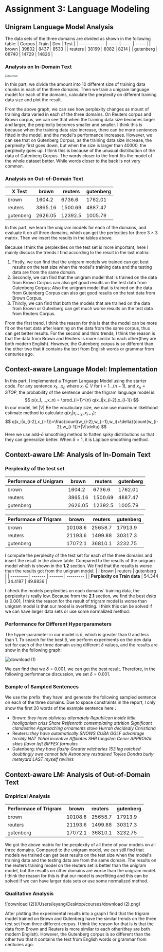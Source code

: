 # Assignment 3: Language Modeling

## Unigram Language Model Analysis
The data sets of the three domains are divided as shown in the following table:
|       Corpus        | Train | Dev   | Test  | 
| ------------- | ----- | ----- | ----- |
| brown     | 39802 | 8437  | 8533  | 
| reuters   | 38169 | 8082  | 8214  | 
| gutenberg | 68740 | 14729 | 14826 | 

### Analysis on In-Domain Text

<img src="https://tva1.sinaimg.cn/large/e6c9d24egy1h1o56mibqpj20e60dsmy2.jpg" alt="download" style="zoom: 50%;" />

In this part,  we divide the amount into 10 different size of training data chunks in each of the three domains. Then we train a unigram language model for each of the domains, calculate the perplexity on different training data size and plot the result.

From the above graph, we can see how perplexity changes as mount of training data varied in each of the three domains. On Reuters corpus and Brown corpus, we can see that when the training data size becomes larger and larger, the perplexity becomes smaller and smaller. I think this is because when the training data size increase, there can be more sentences fitted in the model, and the model's performance increases. However, we can see that on Gutenberg Corpus, as the training data size increase, the perplexity first goes down, but when the size is larger than 40000, the perplexity goes up. I think this is because of the unusual distribution of the data of Gutenberg  Corpus. The words closer to the front fits the model of the whole dataset better. While words closer to the back is not very common.

### Analysis on Out-of-Domain Text

| X Test    | brown   | reuters | gutenberg |
| --------- | ------- | ------- | --------- |
| brown     | 1604.2  | 6736.6  | 1762.01   |
| reuters   | 3865.16 | 1500.69 | 4887.47   |
| gutenberg | 2626.05 | 12392.5 | 1005.79   |

In this part, we learn the unigram models for each of the domains, and evaluate it on all three domains, which can get the perlexities for three 3 $\times$ 3 matrix. Then we insert the results in the tables above.

Because I think the perplexities on the test set is more important, here I mainly discuss the trends I find according to the result in the last matrix:

1. Firstly, we can find that the unigram models we trained can get best results on the test size when the model's training data and the testing data are from the same domain. 
2. Secondly, we can find that the unigram model that is trained on the data from Brown Corpus can also get good results on the test data from Gutenberg Corpus; Also the unigram model that is trained on the data from Gutenberg Corpus can also get good results on the test data from Brown Corpus.
3. Thirdly, we can find that both the models that are trained on the data from Brown or Gutenberg can get much worse results on the test data from Reuters Corpus.

From the first trend, I think the reason for this is that the model can be more fit on the test data after learning on the data from the same corpus, thus can get better results. For the second and third trends, I think the reason is that the data from Brown and Reuters is more similar to each other(they are both modern English). However, the Gutenberg corpus is so different than the other two that it contains the text from English words or grammar from centuries ago.

## Context-aware Language Model: Implementation

In this part, I implemented a Trigram Language Model using the starter code. For any sentence $x_1 ... x_n$ where $x_i \in V$ for $i = 1...(n-1)$, and $x_n=STOP$, the probability of the sentence under the trigram language model is:
$$
p(x_1,...,x_n) = \prod_{i=1}^{n} q(x_i|x_{i-2},x_{i-1})
$$
In our model,  let $|V|$ Be the vocabulary size, we can use maximum likelihood estimate method to calculate $q(x_i|x_{i-2},x_{i-1})$:
$$
q(x_i|x_{i-2},x_{i-1})=\frac{count(w_{i-2},w_{i-1},w_i)+\delta}{count(w_{i-2},w_{i-1})+|V|\delta}
$$
Here we use add-$\delta$ smoothing method to flatten spiky distributions so that they can generalize better. When $\delta=1$, it is Laplace smoothing method.

## Context-aware LM: Analysis of In-Domain Text

### Perplexity of the test set
| Performace of Unigram    | brown   | reuters | gutenberg |
| --------- | ------- | ------- | --------- |
| brown     | 1604.2  | 6736.6  | 1762.01   |
| reuters   | 3865.16 | 1500.69 | 4887.47   |
| gutenberg | 2626.05 | 12392.5 | 1005.79   |

|  Performace of Trigram    | brown   | reuters | gutenberg |
| --------- | ------- | ------- | --------- |
| brown     | 10108.6 | 25658.7 | 17913.9   |
| reuters   | 21193.6 | 1499.88 | 30317.3   |
| gutenberg | 17072.1 | 36810.1 | 3232.75   |

I compute the perplexity of the test set for each of the three domains and insert the result in the above table. Compared to the results of the unigram model which is shown in the **1.2** section. We find that the results is worse than the results got from the unigram model.
| 	    | brown   | reuters | gutenberg |
| --------- | ------- | ------- | --------- |
| **Perplexity on Train data** | 54.344 | 34.4187 |  49.8836   |

I check the models perplexities on each domains' training data, the perplexity is really low. Because from the **2.1** section, we find the best $delta$ is 0.001, I think the reason for the result of trigram model is worse than unigram model is that our model is overfitting. I think this can be solved if we can have larger data sets or use some normalized method.

### Performance for Different Hyperparameters
The hyper-parameter in our model is $\delta$, which is greater than 0 and less than 1. To search for the best $\delta$, we perform experiments on the dev data set for each of the three domain using different $\delta$ values, and the results are show in the following graph:

![download (1)](https://tva1.sinaimg.cn/large/e6c9d24egy1h1o56wws6bj20b5081glw.jpg)

We can find that we $\delta = 0.001$, we can get the best result. Therefore, in the following performance discussion, we set $\delta = 0.001$.

### Eample of Sampled Sentences

We use the prefix 'they have' and generate the following sampled sentence on each of the three domains. Due to space constraints in the report, I only show the first 20 words of the example sentence here：

- Brown: *they have oblivious alternately Republican inside little hooliganism criss Share Reifenrath contemplating attrition Significant clandestine Approaching ornaments stove Hurrah decidedly Christiana*
- Reuters: *they have automatically SNOWS CUBA GGLF advantage terribly NAT Yohai incentive Affiliates SHR tungsten Cerier APPROVAL skies flavor left BIFFEX formulas*
- Gutenberg: *they have flashy Greater witcheries 153 leg notched doubtingly owe _cannot_ tide Astronomy restrained Toyles Dondra burly meteyard LAST myself revilers*

## Context-aware LM: Analysis of Out-of-Domain Text

### Empirical Analysis

| Performace of Trigram    | brown   | reuters | gutenberg |
| --------- | ------- | :------ | --------- |
| brown     | 10108.6 | 25658.7 | 17913.9   |
| reuters   | 21193.6 | 1499.88 | 30317.3   |
| gutenberg | 17072.1 | 36810.1 | 3232.75   |

We got the above matrix for the perplexity of all three of your models on all three domains. Compared to the unigram model, we can still find that models we trained can get best results on the test size when the model's training data and the testing data are from the same domain. The results on the reuters training model on the reuters set is better than the unigram model, but the results on other domains are worse than the unigram model. I think the reason for this is that our model is overfitting and this can be solved if we can have larger data sets or use some normalized method.

### Qualitative Analysis

![download (2)](/Users/leyang/Desktop/courses/download (2).png)

After plotting the experimental results into a graph I find that the trigram model trained on Brown and Gutenberg have the similar trends on the three test set from three different corpus. I think the reason for that is is that the data from Brown and Reuters is more similar to each other(they are both modern English). However, the Gutenberg corpus is so different than the other two that it contains the text from English words or grammar from centuries ago.
